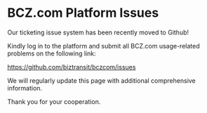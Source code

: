 # BCZ.com Platform Issues

Our ticketing issue system has been recently moved to Github!

Kindly log in to the platform and submit all BCZ.com usage-related problems on the following link:

https://github.com/biztransit/bczcom/issues

We will regularly update this page with additional comprehensive information.

Thank you for your cooperation.
